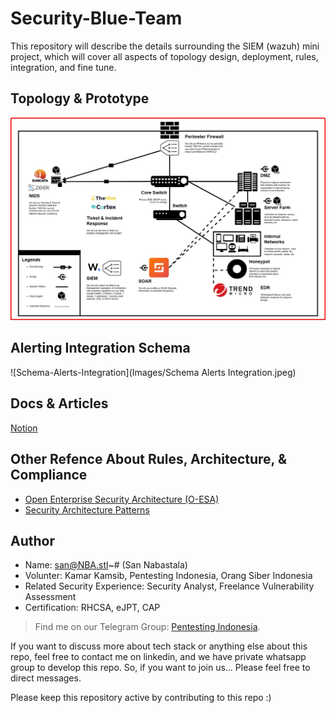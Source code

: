 # Security-Blue-Team
This repository will describe the details surrounding the SIEM (wazuh) mini project, which will cover all aspects of topology design, deployment, rules, integration, and fine tune.

## Topology & Prototype
![Topology](Images/Topology-jpg.jpg)

## Alerting Integration Schema
![Schema-Alerts-Integration](Images/Schema Alerts Integration.jpeg)

## Docs & Articles
[Notion](https://13ihsan92.notion.site/Documentation-san-NBA-stl-b5f06c8384c34fbb877a1313cffd7804)

## Other Refence About Rules, Architecture, & Compliance
- [Open Enterprise Security Architecture (O-ESA)](https://pubs.opengroup.org/security/o-esa/#_Toc291061776)
- [Security Architecture Patterns](https://www.opensecurityarchitecture.org/cms/library/patternlandscape)

## Author
- Name: san@NBA.stl~# (San Nabastala)
- Volunter: Kamar Kamsib, Pentesting Indonesia, Orang Siber Indonesia
- Related Security Experience: Security Analyst, Freelance Vulnerability Assessment
- Certification: RHCSA, eJPT, CAP

> Find me on our Telegram Group: [Pentesting Indonesia](https://t.me/PentestingIndonesia).

If you want to discuss more about tech stack or anything else about this repo, feel free to contact me on linkedin, and we have private whatsapp group to develop this repo. So, if you want to join us... Please feel free to direct messages.

Please keep this repository active by contributing to this repo :)
